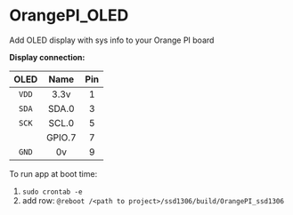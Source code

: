 # OrangePI_OLED
Add OLED display with sys info to your Orange PI board


**Display connection:**

| OLED |    Name   |  Pin  | 
|:----:|:---------:|:-----:|
|`VDD` |    3.3v   |  1    |
|`SDA` |   SDA.0   |  3    |
|`SCK` |   SCL.0   |  5    |
|      |  GPIO.7   |  7    |
|`GND` |    0v     |  9    |


To run app at boot time:

1. `sudo crontab -e`
2. add row: `@reboot /<path to project>/ssd1306/build/OrangePI_ssd1306`

